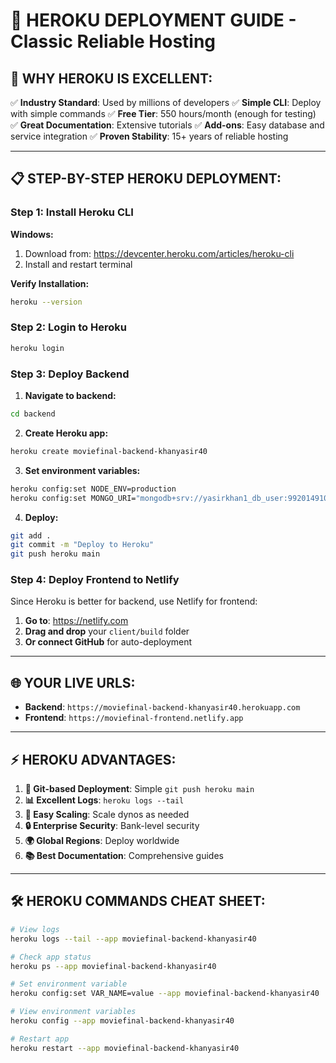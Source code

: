 # 🎯 HEROKU DEPLOYMENT GUIDE - Classic Reliable Hosting

## 🚀 **WHY HEROKU IS EXCELLENT:**

✅ **Industry Standard**: Used by millions of developers
✅ **Simple CLI**: Deploy with simple commands
✅ **Free Tier**: 550 hours/month (enough for testing)
✅ **Great Documentation**: Extensive tutorials
✅ **Add-ons**: Easy database and service integration
✅ **Proven Stability**: 15+ years of reliable hosting

---

## 📋 **STEP-BY-STEP HEROKU DEPLOYMENT:**

### **Step 1: Install Heroku CLI**

**Windows:**
1. Download from: https://devcenter.heroku.com/articles/heroku-cli
2. Install and restart terminal

**Verify Installation:**
```bash
heroku --version
```

### **Step 2: Login to Heroku**
```bash
heroku login
```

### **Step 3: Deploy Backend**

1. **Navigate to backend:**
```bash
cd backend
```

2. **Create Heroku app:**
```bash
heroku create moviefinal-backend-khanyasir40
```

3. **Set environment variables:**
```bash
heroku config:set NODE_ENV=production
heroku config:set MONGO_URI="mongodb+srv://yasirkhan1_db_user:9920149107@cluster0.0nvooqy.mongodb.net/movieapp?retryWrites=true&w=majority&appName=Cluster0"
```

4. **Deploy:**
```bash
git add .
git commit -m "Deploy to Heroku"
git push heroku main
```

### **Step 4: Deploy Frontend to Netlify**

Since Heroku is better for backend, use Netlify for frontend:

1. **Go to**: https://netlify.com
2. **Drag and drop** your `client/build` folder
3. **Or connect GitHub** for auto-deployment

---

## 🌐 **YOUR LIVE URLS:**

- **Backend**: `https://moviefinal-backend-khanyasir40.herokuapp.com`
- **Frontend**: `https://moviefinal-frontend.netlify.app`

---

## ⚡ **HEROKU ADVANTAGES:**

1. **🔄 Git-based Deployment**: Simple `git push heroku main`
2. **📊 Excellent Logs**: `heroku logs --tail`
3. **🔧 Easy Scaling**: Scale dynos as needed
4. **🔒 Enterprise Security**: Bank-level security
5. **🌍 Global Regions**: Deploy worldwide
6. **📚 Best Documentation**: Comprehensive guides

---

## 🛠️ **HEROKU COMMANDS CHEAT SHEET:**

```bash
# View logs
heroku logs --tail --app moviefinal-backend-khanyasir40

# Check app status
heroku ps --app moviefinal-backend-khanyasir40

# Set environment variable
heroku config:set VAR_NAME=value --app moviefinal-backend-khanyasir40

# View environment variables
heroku config --app moviefinal-backend-khanyasir40

# Restart app
heroku restart --app moviefinal-backend-khanyasir40
```